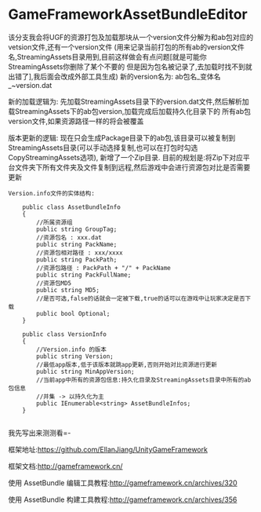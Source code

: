 # GameFrameworkAssetBundleEditor
该分支我会将UGF的资源打包及加载那块从一个version文件分解为和ab包对应的vetsion文件,还有一个version文件
(用来记录当前打包的所有ab的version文件名,StreamingAssets目录用到,目前这样做会有点问题[就是可能你StreamingAssets你删除了某个不要的
但是因为包名被记录了,去加载时找不到就出错了],我后面会改成外部工具生成)
新的version名为:
	ab包名_变体名_~version.dat

新的加载逻辑为:
	先加载StreamingAssets目录下的version.dat文件,然后解析加载StreamingAssets下的ab包version,加载完成后加载持久化目录下的
	所有ab包version文件,如果资源路径一样的将会被覆盖
	

版本更新的逻辑:
	现在只会生成Package目录下的ab包,该目录可以被复制到StreamingAssets目录(可以手动选择复制,也可以在打包时勾选CopyStreamingAssets选项),
	新增了一个Zip目录.
	目前的规划是:将Zip下对应平台文件夹下所有文件夹及文件复制到远程,然后游戏中会进行资源包对比是否需要更新
	
	Version.info文件的实体结构:
```	
	public class AssetBundleInfo
	{
		//所属资源组
		public string GroupTag;
		//资源包名 : xxx.dat
		public string PackName;
		//资源包相对路径 : xxx/xxxx
		public string PackPath;
		//资源包路径 : PackPath + "/" + PackName
		public string PackFullName;
		//资源包MD5
		public string MD5;
		//是否可选,false的话就会一定被下载,true的话可以在游戏中让玩家决定是否下载
		public bool Optional;
	}
	
	public class VersionInfo
	{
		//Version.info 的版本
		public string Version;
		//最低app版本,低于该版本就跳app更新,否则开始对比资源进行更新
		public string MinAppVersion;
		//当前app中所有的资源包信息:持久化目录及StreamingAssets目录中所有的ab包信息
		//并集 -> 以持久化为主
		public IEnumerable<string> AssetBundleInfos;
	}
		
```
我先写出来测测看=-


框架地址:https://github.com/EllanJiang/UnityGameFramework

框架文档:http://gameframework.cn/

使用 AssetBundle 编辑工具教程:http://gameframework.cn/archives/320

使用 AssetBundle 构建工具教程:http://gameframework.cn/archives/356
